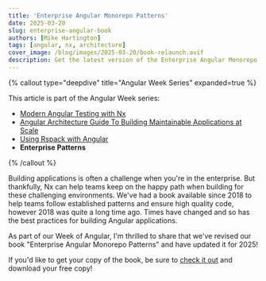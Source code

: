 ```yaml
---
title: 'Enterprise Angular Monorepo Patterns'
date: 2025-03-20
slug: enterprise-angular-book
authors: [Mike Hartington]
tags: [angular, nx, architecture]
cover_image: /blog/images/2025-03-20/book-relaunch.avif
description: Get the latest version of the Enterprise Angular Monorepo patterns book.
---
```


{% callout type="deepdive" title="Angular Week Series" expanded=true %}

This article is part of the Angular Week series:

- [Modern Angular Testing with Nx](/blog/modern-angular-testing-with-nx)
- [Angular Architecture Guide To Building Maintainable Applications at Scale](/blog/architecting-angular-applications)
- [Using Rspack with Angular](/blog/using-rspack-with-angular)
- **Enterprise Patterns**

{% /callout %}

Building applications is often a challenge when you're in the enterprise. But thankfully, Nx can help teams keep on the happy path when building for these challenging environments. We've had a book available since 2018 to help teams follow established patterns and ensure high quality code, however 2018 was quite a long time ago. Times have changed and so has the best practices for building Angular applications.

As part of our Week of Angular, I'm thrilled to share that we've revised our book "Enterprise Angular Monorepo Patterns" and have updated it for 2025!

If you'd like to get your copy of the book, be sure to [check it out](https://go.nx.dev/angular-patterns-ebook) and download your free copy!
